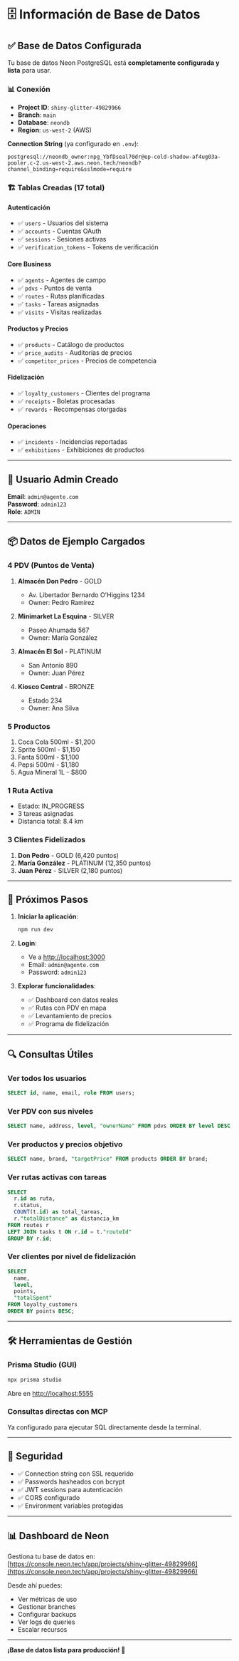 # 🗄️ Información de Base de Datos

## ✅ Base de Datos Configurada

Tu base de datos Neon PostgreSQL está **completamente configurada y lista** para usar.

### 📊 Conexión

- **Project ID**: `shiny-glitter-49829966`
- **Branch**: `main`
- **Database**: `neondb`
- **Region**: `us-west-2` (AWS)

**Connection String** (ya configurado en `.env`):
```
postgresql://neondb_owner:npg_YbfDseal70dr@ep-cold-shadow-af4ug03a-pooler.c-2.us-west-2.aws.neon.tech/neondb?channel_binding=require&sslmode=require
```

### 🏗️ Tablas Creadas (17 total)

#### Autenticación
- ✅ `users` - Usuarios del sistema
- ✅ `accounts` - Cuentas OAuth
- ✅ `sessions` - Sesiones activas
- ✅ `verification_tokens` - Tokens de verificación

#### Core Business
- ✅ `agents` - Agentes de campo
- ✅ `pdvs` - Puntos de venta
- ✅ `routes` - Rutas planificadas
- ✅ `tasks` - Tareas asignadas
- ✅ `visits` - Visitas realizadas

#### Productos y Precios
- ✅ `products` - Catálogo de productos
- ✅ `price_audits` - Auditorías de precios
- ✅ `competitor_prices` - Precios de competencia

#### Fidelización
- ✅ `loyalty_customers` - Clientes del programa
- ✅ `receipts` - Boletas procesadas
- ✅ `rewards` - Recompensas otorgadas

#### Operaciones
- ✅ `incidents` - Incidencias reportadas
- ✅ `exhibitions` - Exhibiciones de productos

---

## 👤 Usuario Admin Creado

**Email**: `admin@agente.com`  
**Password**: `admin123`  
**Role**: `ADMIN`

---

## 📦 Datos de Ejemplo Cargados

### 4 PDV (Puntos de Venta)
1. **Almacén Don Pedro** - GOLD
   - Av. Libertador Bernardo O'Higgins 1234
   - Owner: Pedro Ramírez

2. **Minimarket La Esquina** - SILVER
   - Paseo Ahumada 567
   - Owner: María González

3. **Almacén El Sol** - PLATINUM
   - San Antonio 890
   - Owner: Juan Pérez

4. **Kiosco Central** - BRONZE
   - Estado 234
   - Owner: Ana Silva

### 5 Productos
1. Coca Cola 500ml - $1,200
2. Sprite 500ml - $1,150
3. Fanta 500ml - $1,100
4. Pepsi 500ml - $1,180
5. Agua Mineral 1L - $800

### 1 Ruta Activa
- Estado: IN_PROGRESS
- 3 tareas asignadas
- Distancia total: 8.4 km

### 3 Clientes Fidelizados
1. **Don Pedro** - GOLD (6,420 puntos)
2. **María González** - PLATINUM (12,350 puntos)
3. **Juan Pérez** - SILVER (2,180 puntos)

---

## 🚀 Próximos Pasos

1. **Iniciar la aplicación**:
   ```bash
   npm run dev
   ```

2. **Login**:
   - Ve a [http://localhost:3000](http://localhost:3000)
   - Email: `admin@agente.com`
   - Password: `admin123`

3. **Explorar funcionalidades**:
   - ✅ Dashboard con datos reales
   - ✅ Rutas con PDV en mapa
   - ✅ Levantamiento de precios
   - ✅ Programa de fidelización

---

## 🔍 Consultas Útiles

### Ver todos los usuarios
```sql
SELECT id, name, email, role FROM users;
```

### Ver PDV con sus niveles
```sql
SELECT name, address, level, "ownerName" FROM pdvs ORDER BY level DESC;
```

### Ver productos y precios objetivo
```sql
SELECT name, brand, "targetPrice" FROM products ORDER BY brand;
```

### Ver rutas activas con tareas
```sql
SELECT 
  r.id as ruta,
  r.status,
  COUNT(t.id) as total_tareas,
  r."totalDistance" as distancia_km
FROM routes r
LEFT JOIN tasks t ON r.id = t."routeId"
GROUP BY r.id;
```

### Ver clientes por nivel de fidelización
```sql
SELECT 
  name,
  level,
  points,
  "totalSpent"
FROM loyalty_customers
ORDER BY points DESC;
```

---

## 🛠️ Herramientas de Gestión

### Prisma Studio (GUI)
```bash
npx prisma studio
```
Abre en [http://localhost:5555](http://localhost:5555)

### Consultas directas con MCP
Ya configurado para ejecutar SQL directamente desde la terminal.

---

## 🔐 Seguridad

- ✅ Connection string con SSL requerido
- ✅ Passwords hasheados con bcrypt
- ✅ JWT sessions para autenticación
- ✅ CORS configurado
- ✅ Environment variables protegidas

---

## 📊 Dashboard de Neon

Gestiona tu base de datos en:
[https://console.neon.tech/app/projects/shiny-glitter-49829966](https://console.neon.tech/app/projects/shiny-glitter-49829966)

Desde ahí puedes:
- Ver métricas de uso
- Gestionar branches
- Configurar backups
- Ver logs de queries
- Escalar recursos

---

**¡Base de datos lista para producción! 🎉**
